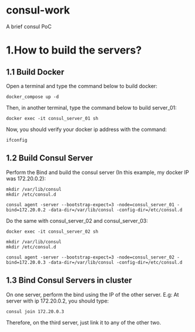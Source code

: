 # consul-work

A brief consul PoC

# 1.How to build the servers?

## 1.1 Build Docker

Open a terminal and type the command below to build docker:

```
docker_compose up -d
```

Then, in another terminal, type the command below to build server_01:

```
docker exec -it consul_server_01 sh
```

Now, you should verify your docker ip address with the command:

```
ifconfig
```

## 1.2 Build Consul Server

Perform the Bind and build the consul server (In this example, my docker IP was 172.20.0.2):

```
mkdir /var/lib/consul
mkdir /etc/consul.d
```

```
consul agent -server --bootstrap-expect=3 -node=consul_server_01 -bind=172.20.0.2 -data-dir=/var/lib/consul -config-dir=/etc/consul.d
```

Do the same with consul_server_02 and consul_server_03:

```
docker exec -it consul_server_02 sh
```

```
mkdir /var/lib/consul
mkdir /etc/consul.d
```

```
consul agent -server --bootstrap-expect=3 -node=consul_server_02 -bind=172.20.0.3 -data-dir=/var/lib/consul -config-dir=/etc/consul.d
```

## 1.3 Bind Consul Servers in cluster

On one server, perform the bind using the IP of the other server.
E.g: At server with ip 172.20.0.2, you should type:

```
consul join 172.20.0.3
```

Therefore, on the third server, just link it to any of the other two.

